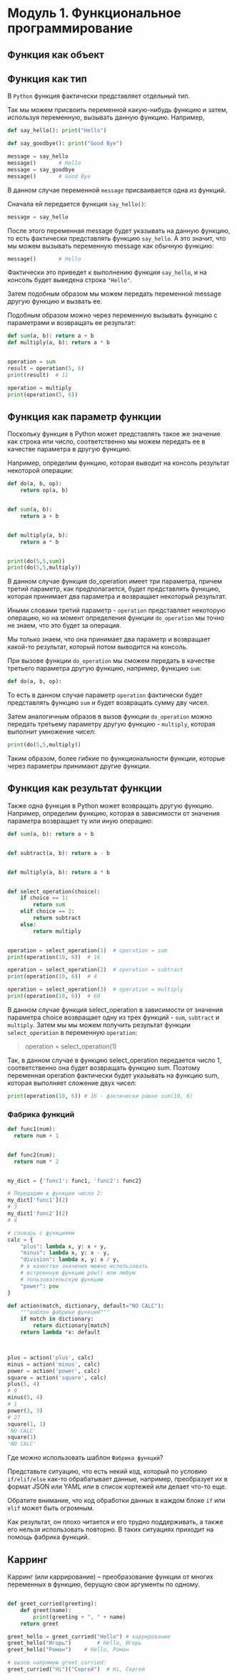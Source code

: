 # Модуль 1. Функциональное программирование 

## Функция как объект

## Функция как тип

В `Python` функция фактически представляет отдельный тип. 

Так мы можем присвоить переменной какую-нибудь функцию и затем, используя переменную, вызывать данную функцию. Например,

```python
def say_hello(): print("Hello")

def say_goodbye(): print("Good Bye")

message = say_hello
message()       # Hello
message = say_goodbye
message()       # Good Bye
```

В данном случае переменной `message` присваивается одна из функций. 

Сначала ей передается функция `say_hello()`:

```python
message = say_hello
```

После этого переменная message будет указывать на данную функцию, то есть фактически представлять функцию `say_hello`. А это значит, что мы можем вызывать переменную message как обычную функцию:

```python
message()       # Hello
```

Фактически это приведет к выполнению функции `say_hello`, и на консоль будет выведена строка `"Hello"`. 

Затем подобным образом мы можем передать переменной message другую функцию и вызвать ее.

Подобным образом можно через переменную вызывать функцию с параметрами и возвращать ее результат:

```python
def sum(a, b): return a + b
def multiply(a, b): return a * b


operation = sum
result = operation(5, 6)
print(result)  # 11

operation = multiply
print(operation(5, 6))
```


## Функция как параметр функции

Поскольку функция в Python может представлять такое же значение как строка или число, соответственно мы можем передать ее в качестве параметра в другую функцию. 

Например, определим функцию, которая выводит на консоль результат некоторой операции:

```python
def do(a, b, op):
    return op(a, b)


def sum(a, b):
    return a + b


def multiply(a, b):
    return a * b


print(do(5,5,sum))
print(do(5,5,multiply))

```

В данном случае функция do_operation имеет три параметра, причем третий параметр, как предполагается, будет представлять функцию, которая принимает два параметра и возвращает некоторый результат. 

Иными словами третий параметр - `operation` представляет некоторую операцию, но на момент определения функции `do_operation` мы точно не знаем, что это будет за операция. 

Мы только знаем, что она принимает два параметр и возвращает какой-то результат, который потом выводится на консоль.

При вызове функции `do_operation` мы сможем передать в качестве третьего параметра другую функцию, например, функцию `sum`:

```python
def do(a, b, op):
```
То есть в данном случае параметр `operation` фактически будет представлять функцию `sum` и будет возвращать сумму дву чисел.

Затем аналогичным образов в вызов функции `do_operation` можно передать третьему параметру другую функцию - `multiply`, которая выполнит умножение чисел:

```python
print(do(5,5,multiply))
```
Таким образом, более гибкие по функциональности функции, которые через параметры принимают другие функции.


## Функция как результат функции

Также одна функция в Python может возвращать другую функцию. Например, определим функцию, которая в зависимости от значения параметра возвращает ту или иную операцию:

```python
def sum(a, b): return a + b


def subtract(a, b): return a - b


def multiply(a, b): return a * b


def select_operation(choice):
    if choice == 1:
        return sum
    elif choice == 2:
        return subtract
    else:
        return multiply


operation = select_operation(1)  # operation = sum
print(operation(10, 6))  # 16

operation = select_operation(2)  # operation = subtract
print(operation(10, 6))  # 4

operation = select_operation(3)  # operation = multiply
print(operation(10, 6))  # 60
```


В данном случае функция select_operation в зависимости от значения параметра choice возвращает одну из трех функций - `sum`, `subtract` и `multiply`. Затем мы мы можем получить результат функции `select_operation` в переменную `operation`:

>operation = select_operation(1)

Так, в данном случае в функцию select_operation передается число 1, соответственно она будет возвращать функцию sum. Поэтому переменная operation фактически будет указывать на функцию sum, которая выполняет сложение двух чисел:

```python
print(operation(10, 6)) # 16 - фактически равно sum(10, 6)
```

### Фабрика функций

```python
def func1(num):
  return num + 1


def func2(num):
  return num * 2


my_dict = {'func1': func1, 'func2': func2}

# Передадим в функции число 2:
my_dict['func1'](2) 
# 3
my_dict['func2'](2) 
# 4
```


```python
# словарь с функциями
calc = {
    "plus": lambda x, y: x + y,
    "minus": lambda x, y: x - y,
    "division": lambda x, y: x / y,
    # в качестве значения можно использовать 
    # встроенную функцию pow() или любую 
    # пользовательскую функцию 
    "power": pow
}

def action(match, dictionary, default="NO CALC"):
    """шаблон фабрики функций"""
    if match in dictionary:
        return dictionary[match]
    return lambda *x: default



plus = action('plus', calc)
minus = action('minus', calc)
power = action('power', calc)
square = action('square', calc)
plus(5, 4)
# 9
minus(5, 4)
# 1
power(3, 3)
# 27
square(1, 1)
'NO CALC'
square(1)
'NO CALC'
```

Где можно использовать шаблон `Фабрика функций`?

Представьте ситуацию, что есть некий код, который по условию `if/elif/else` как-то обрабатывает данные, например, преобразует их в формат JSON или YAML или в список кортежей или делает что-то еще. 

Обратите внимание, что код обработки данных в каждом блоке `if` или `elif` может быть огромным. 

Как результат, он плохо читается и его трудно поддерживать, а также его нельзя использовать повторно. В таких ситуациях приходит на помощь фабрика функций.

## Карринг
Карринг (или каррирование) – преобразование функции от многих переменных в функцию, берущую свои аргументы по одному. 

```python

def greet_curried(greeting):
    def greet(name):
        print(greeting + ", " + name)
    return greet

greet_hello = greet_curried("Hello") # каррирование
greet_hello("Игорь")		# Hello, Игорь 
greet_hello("Роман")	# Hello, Роман

# вызов напрямую greet_curried:
greet_curried("Hi")("Сергей")  # Hi, Сергей 
```